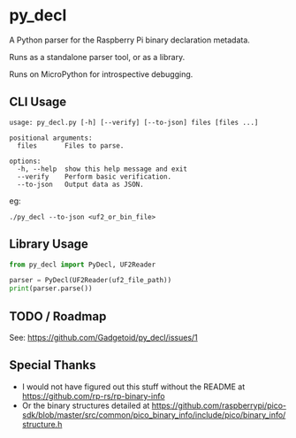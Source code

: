 # py_decl

A Python parser for the Raspberry Pi binary declaration metadata.

Runs as a standalone parser tool, or as a library.

Runs on MicroPython for introspective debugging.

## CLI Usage

```
usage: py_decl.py [-h] [--verify] [--to-json] files [files ...]

positional arguments:
  files       Files to parse.

options:
  -h, --help  show this help message and exit
  --verify    Perform basic verification.
  --to-json   Output data as JSON.
```

eg:

```
./py_decl --to-json <uf2_or_bin_file>
```

## Library Usage

```python
from py_decl import PyDecl, UF2Reader

parser = PyDecl(UF2Reader(uf2_file_path))
print(parser.parse())
```

## TODO / Roadmap

See: https://github.com/Gadgetoid/py_decl/issues/1

## Special Thanks

* I would not have figured out this stuff without the README at https://github.com/rp-rs/rp-binary-info
* Or the binary structures detailed at https://github.com/raspberrypi/pico-sdk/blob/master/src/common/pico_binary_info/include/pico/binary_info/structure.h
